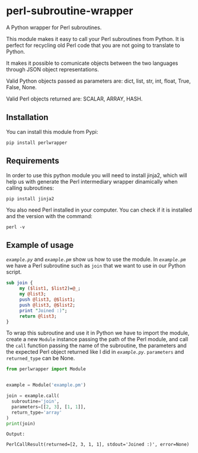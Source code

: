 # perl-subroutine-wrapper

A Python wrapper for Perl subroutines.

This module makes it easy to call your Perl subroutines from Python. It is perfect for recycling old Perl code that you are not going to translate to Python.

It makes it possible to comunicate objects between the two languages through JSON object representations.

Valid Python objects passed as parameters are: dict, list, str, int, float, True, False, None.

Valid Perl objects returned are: SCALAR, ARRAY, HASH.

## Installation

You can install this module from Pypi:

```
pip install perlwrapper
```

## Requirements

In order to use this python module you will need to install jinja2, which will help us with generate the Perl intermediary wrapper dinamically when calling subroutines:
```
pip install jinja2
```
You also need Perl installed in your computer. You can check if it is installed and the version with the command:
```
perl -v
```

## Example of usage

*`example.py`* and *`example.pm`* show us how to use the module.
In *`example.pm`* we have a Perl subroutine such as `join` that we want to use in our Python script.

```perl
sub join { 
     my ($list1, $list2)=@_; 
     my @list3; 
     push @list3, @$list1; 
     push @list3, @$list2; 
     print "Joined :)"; 
     return @list3;
}
```

To wrap this subroutine and use it in Python we have to import the module, create a new `Module` instance passing the path of the Perl module, and call the `call` function passing the name of the subroutine, the parameters and the expected Perl object returned like I did in *`example.py`*. `parameters` and `returned_type` can be None.

```python
from perlwrapper import Module


example = Module('example.pm')

join = example.call(
  subroutine='join', 
  parameters=[[2, 3], [1, 1]], 
  return_type='array'
)
print(join)
```

```
Output:

PerlCallResult(returned=[2, 3, 1, 1], stdout='Joined :)', error=None)
```
